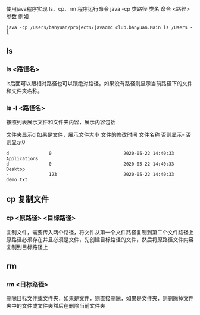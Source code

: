 使用java程序实现 ls、cp、rm
程序运行命令 java -cp 类路径 类名 命令 <路径> 参数
例如
```
java -cp /Users/banyuan/projects/javacmd club.banyuan.Main ls /Users -l
```

## ls
### ls <路径名>
ls后面可以跟相对路径也可以跟绝对路径。如果没有路径则显示当前路径下的文件和文件夹名称。

### ls  -l  <路径名>
按照列表展示文件和文件夹内容，展示内容包括 

文件夹显示d      如果是文件，展示文件大小        文件的修改时间            文件名称
否则显示-        否则显示0
```
d               0                           2020-05-22 14:40:33     Applications
d               0                           2020-05-22 14:40:33     Desktop
-               123                         2020-05-22 14:40:33     demo.txt
```

## cp 复制文件
### cp <原路径> <目标路径>
复制文件，需要传入两个路径，将文件从第一个文件路径复制到第二个文件路径上
原路径必须存在并且必须是文件，先创建目标路径的文件，然后将原路径文件内容复制到目标路径上

## rm
### rm <目标路径>
删除目标文件或文件夹，如果是文件，则直接删除，如果是文件夹，则删除掉文件夹中的文件或文件夹然后在删除当前文件夹

